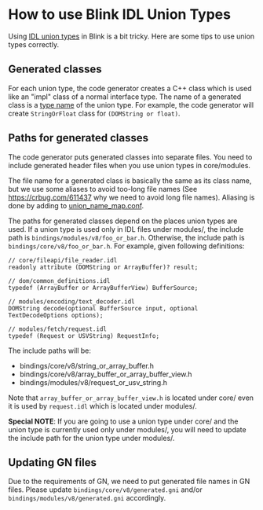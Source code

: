 # How to use Blink IDL Union Types

Using [IDL union types](https://webidl.spec.whatwg.org/#idl-union) in
Blink is a bit tricky. Here are some tips to use union types
correctly.

## Generated classes

For each union type, the code generator creates a C++ class which is
used like an "impl" class of a normal interface type. The name of a
generated class is a
[type name](https://webidl.spec.whatwg.org/#dfn-type-name) of the
union type. For example, the code generator will create
`StringOrFloat` class for `(DOMString or float)`.

## Paths for generated classes

The code generator puts generated classes into separate files. You need
to include generated header files when you use union types in
core/modules.

The file name for a generated class is basically the same as its class
name, but we use some aliases to avoid too-long file names
(See https://crbug.com/611437 why we need to avoid long file names).
Aliasing is done by adding to
[union_name_map.conf](https://source.chromium.org/chromium/chromium/src/+/main:third_party/blink/renderer/bindings/union_name_map.conf).

The paths for generated classes depend on the places union types are
used. If a union type is used only in IDL files under modules/, the
include path is `bindings/modules/v8/foo_or_bar.h`. Otherwise, the
include path is `bindings/core/v8/foo_or_bar.h`. For example, given
following definitions:

```webidl
// core/fileapi/file_reader.idl
readonly attribute (DOMString or ArrayBuffer)? result;

// dom/common_definitions.idl
typedef (ArrayBuffer or ArrayBufferView) BufferSource;

// modules/encoding/text_decoder.idl
DOMString decode(optional BufferSource input, optional TextDecodeOptions options);

// modules/fetch/request.idl
typedef (Request or USVString) RequestInfo;
```

The include paths will be:
- bindings/core/v8/string_or_array_buffer.h
- bindings/core/v8/array_buffer_or_array_buffer_view.h
- bindings/modules/v8/request_or_usv_string.h

Note that `array_buffer_or_array_buffer_view.h` is located under core/ even
it is used by `request.idl` which is located under modules/.

**Special NOTE**: If you are going to use a union type under core/ and
the union type is currently used only under modules/, you will need
to update the include path for the union type under modules/.

## Updating GN files
Due to the requirements of GN, we need to put generated file names
in GN files. Please update
`bindings/core/v8/generated.gni` and/or
`bindings/modules/v8/generated.gni` accordingly.
